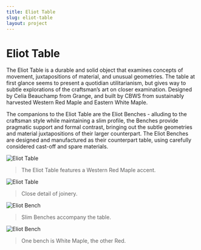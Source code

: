 ```yaml
---
title: Eliot Table
slug: eliot-table
layout: project
---
```


# Eliot Table

The Eliot Table is a durable and solid object that examines concepts of movement, juxtapositions of material, and unusual geometries. The table at first glance seems to present a quotidian utilitarianism, but gives way to subtle
explorations of the craftsman’s art on closer examination. Designed by Celia Beauchamp from Grange, and built by CBWS from sustainably harvested Western Red Maple and Eastern White Maple.

The companions to the Eliot Table are the Eliot Benches - alluding to the craftsman style while maintaining a slim profile, the Benches provide pragmatic support and formal contrast, bringing out the subtle geometries and material
juxtapositions of their larger counterpart. The Eliot Benches are designed and manufactured as their counterpart table, using carefully considered cast-off and spare materials.

![Eliot Table](eliot-table/profile.jpg)
> The Eliot Table features a Western Red Maple accent.

![Eliot Table](eliot-table/end.jpg)
> Close detail of joinery.

![Eliot Bench](eliot-table/bench-white.jpg)
> Slim Benches accompany the table.

![Eliot Bench](eliot-table/bench-red.jpg)
> One bench is White Maple, the other Red.
